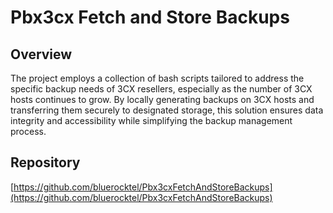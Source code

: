 #  Pbx3cx Fetch and Store Backups

## Overview

The project employs a collection of bash scripts tailored to address the specific backup needs of 3CX resellers, especially as the number of 3CX hosts continues to grow. By locally generating backups on 3CX hosts and transferring them securely to designated storage, this solution ensures data integrity and accessibility while simplifying the backup management process.

## Repository

[https://github.com/bluerocktel/Pbx3cxFetchAndStoreBackups](https://github.com/bluerocktel/Pbx3cxFetchAndStoreBackups)





